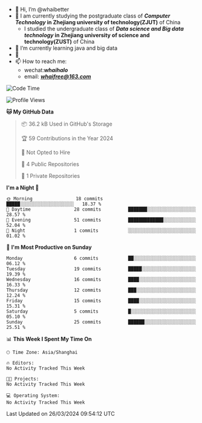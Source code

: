 - 👋 Hi, I’m @whaibetter
- 👀 I am currently studying the postgraduate class of ***Computer Technology* in Zhejiang university of technology(ZJUT)** of China
  -  I studied the undergraduate class of ***Data science and Big data technology* in Zhejiang university of science and technology(ZUST)** of China
- 🌱 I’m currently learning java and big data
- 💞️ 
- 📫 How to reach me: 
  - wechat:***whaihalo***
  - email: ***whaifree@163.com***

<!--START_SECTION:waka-->
![Code Time](http://img.shields.io/badge/Code%20Time-0%20secs-blue)

![Profile Views](http://img.shields.io/badge/Profile%20Views-1-blue)

**🐱 My GitHub Data** 

> 📦 36.2 kB Used in GitHub's Storage 
 > 
> 🏆 59 Contributions in the Year 2024
 > 
> 🚫 Not Opted to Hire
 > 
> 📜 4 Public Repositories 
 > 
> 🔑 1 Private Repositories 
 > 
**I'm a Night 🦉** 

```text
🌞 Morning                18 commits          █████░░░░░░░░░░░░░░░░░░░░   18.37 % 
🌆 Daytime                28 commits          ███████░░░░░░░░░░░░░░░░░░   28.57 % 
🌃 Evening                51 commits          █████████████░░░░░░░░░░░░   52.04 % 
🌙 Night                  1 commits           ░░░░░░░░░░░░░░░░░░░░░░░░░   01.02 % 
```
📅 **I'm Most Productive on Sunday** 

```text
Monday                   6 commits           ██░░░░░░░░░░░░░░░░░░░░░░░   06.12 % 
Tuesday                  19 commits          █████░░░░░░░░░░░░░░░░░░░░   19.39 % 
Wednesday                16 commits          ████░░░░░░░░░░░░░░░░░░░░░   16.33 % 
Thursday                 12 commits          ███░░░░░░░░░░░░░░░░░░░░░░   12.24 % 
Friday                   15 commits          ████░░░░░░░░░░░░░░░░░░░░░   15.31 % 
Saturday                 5 commits           █░░░░░░░░░░░░░░░░░░░░░░░░   05.10 % 
Sunday                   25 commits          ██████░░░░░░░░░░░░░░░░░░░   25.51 % 
```


📊 **This Week I Spent My Time On** 

```text
🕑︎ Time Zone: Asia/Shanghai

🔥 Editors: 
No Activity Tracked This Week

🐱‍💻 Projects: 
No Activity Tracked This Week

💻 Operating System: 
No Activity Tracked This Week
```


 Last Updated on 26/03/2024 09:54:12 UTC
<!--END_SECTION:waka-->
